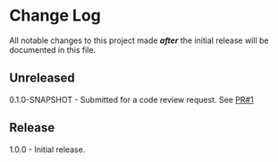 # Change Log
All notable changes to this project made _**after**_ the initial release
will be documented in this file.

## Unreleased
0.1.0-SNAPSHOT - Submitted for a code review request. See [PR#1](https://github.com/Guaranteed-Rate/xss-encoder-wrapper/pull/1)

## Release
1.0.0 - Initial release.
